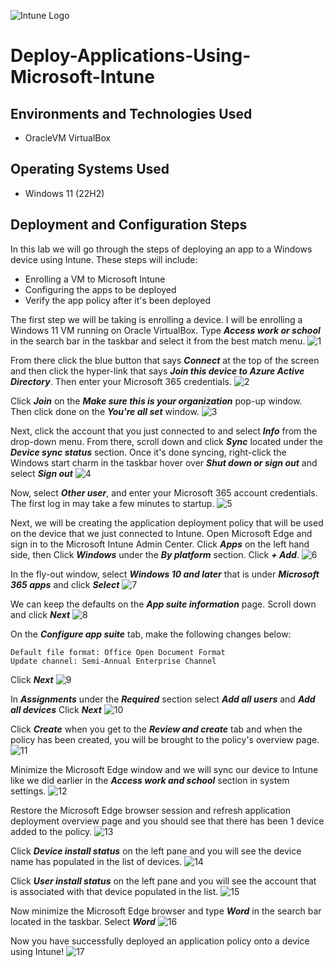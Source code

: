 ![Intune Logo](https://github.com/Brandon-Baker11/Deploy-Applications-Using-Microsoft-Intune/assets/140644499/b00f0ed1-f6d2-4411-bf0c-9220ab93313b)
# Deploy-Applications-Using-Microsoft-Intune

## Environments and Technologies Used
- OracleVM VirtualBox

## Operating Systems Used
- Windows 11 (22H2)

## Deployment and Configuration Steps
In this lab we will go through the steps of deploying an app to a Windows device using Intune. These steps will include:

- Enrolling a VM to Microsoft Intune
- Configuring the apps to be deployed
- Verify the app policy after it's been deployed


The first step we will be taking is enrolling a device. I will be enrolling a Windows 11 VM running on Oracle VirtualBox. Type ***Access work or school*** in the search bar in the taskbar and select it from the best match menu.
![1](https://github.com/Brandon-Baker11/Deploy-Applications-Using-Microsoft-Intune/assets/140644499/8f29aa28-685e-42aa-9972-b4ed27489838)


From there click the blue button that says ***Connect*** at the top of the screen and then click the hyper-link that says ***Join this device to Azure Active Directory***.
Then enter your Microsoft 365 credentials.
![2](https://github.com/Brandon-Baker11/Deploy-Applications-Using-Microsoft-Intune/assets/140644499/4bb155a9-a186-440b-a6a7-e857a406db2d)


Click ***Join*** on the ***Make sure this is your organization*** pop-up window.
Then click done on the ***You're all set*** window.
![3](https://github.com/Brandon-Baker11/Deploy-Applications-Using-Microsoft-Intune/assets/140644499/4226a662-cb25-4c8a-b61a-61223ac35e22)


Next, click the account that you just connected to and select ***Info*** from the drop-down menu. From there, scroll down and click ***Sync*** located under the ***Device sync status*** section. Once it's done syncing, right-click the Windows start charm in the taskbar hover over ***Shut down or sign out*** and select ***Sign out***
![4](https://github.com/Brandon-Baker11/Deploy-Applications-Using-Microsoft-Intune/assets/140644499/e76aed5a-1507-4f78-8168-4e8a4a99e2cb)


Now, select ***Other user***, and enter your Microsoft 365 account credentials.
The first log in may take a few minutes to startup.
![5](https://github.com/Brandon-Baker11/Deploy-Applications-Using-Microsoft-Intune/assets/140644499/961dd01d-5ca2-48c7-8cd2-f8caa5b8b228)


Next, we will be creating the application deployment policy that will be used on the device that we just connected to Intune. Open Microsoft Edge and sign in to the Microsoft Intune Admin Center. Click ***Apps*** on the left hand side, then Click ***Windows*** under the ***By platform*** section.
Click ***+ Add***.
![6](https://github.com/Brandon-Baker11/Deploy-Applications-Using-Microsoft-Intune/assets/140644499/1155513a-e71c-45db-ac1d-091d121351fe)


In the fly-out window, select ***Windows 10 and later*** that is under ***Microsoft 365 apps*** and click ***Select*** 
![7](https://github.com/Brandon-Baker11/Deploy-Applications-Using-Microsoft-Intune/assets/140644499/365fcbcf-bec1-46e9-ba34-3bb1f0507759)


We can keep the defaults on the ***App suite information*** page.
Scroll down and click ***Next***
![8](https://github.com/Brandon-Baker11/Deploy-Applications-Using-Microsoft-Intune/assets/140644499/54234e66-f059-4727-852d-b87e77dfd8de)


On the ***Configure app suite*** tab, make the following changes below:
```
Default file format: Office Open Document Format
Update channel: Semi-Annual Enterprise Channel
```
Click ***Next***
![9](https://github.com/Brandon-Baker11/Deploy-Applications-Using-Microsoft-Intune/assets/140644499/e3ee0839-00ee-4b93-865d-bb7e1eedef30)


In ***Assignments*** under the ***Required*** section select ***Add all users*** and ***Add all devices***
Click ***Next***
![10](https://github.com/Brandon-Baker11/Deploy-Applications-Using-Microsoft-Intune/assets/140644499/fb086cb0-c712-45ca-829a-eae71e4bbc99)


Click ***Create*** when you get to the ***Review and create*** tab and when the policy has been created, you will be brought to the policy's overview page.
![11](https://github.com/Brandon-Baker11/Deploy-Applications-Using-Microsoft-Intune/assets/140644499/9ba80747-ce62-44c2-8a06-a0d510b2515e)


Minimize the Microsoft Edge window and we will sync our device to Intune like we did earlier in the ***Access work and school*** section in system settings.
![12](https://github.com/Brandon-Baker11/Deploy-Applications-Using-Microsoft-Intune/assets/140644499/1d54aa0b-4438-446f-a900-3912bb6326e0)


Restore the Microsoft Edge browser session and refresh application deployment overview page and you should see that there has been 1 device added to the policy.
![13](https://github.com/Brandon-Baker11/Deploy-Applications-Using-Microsoft-Intune/assets/140644499/2848f858-dff8-409c-ba19-fa879ff986ed)


Click ***Device install status*** on the left pane and you will see the device name has populated in the list of devices.
![14](https://github.com/Brandon-Baker11/Deploy-Applications-Using-Microsoft-Intune/assets/140644499/becee853-1846-4143-a518-c821ba5855c4)


Click ***User install status*** on the left pane and you will see the account that is associated with that device populated in the list.
![15](https://github.com/Brandon-Baker11/Deploy-Applications-Using-Microsoft-Intune/assets/140644499/c5e354a3-4048-48e2-94c6-d8c7f7064d94)


Now minimize the Microsoft Edge browser and type ***Word*** in the search bar located in the taskbar.
Select ***Word***
![16](https://github.com/Brandon-Baker11/Deploy-Applications-Using-Microsoft-Intune/assets/140644499/85f6c27b-4afb-4209-8e77-4eaebe4c7331)


Now you have successfully deployed an application policy onto a device using Intune!
![17](https://github.com/Brandon-Baker11/Deploy-Applications-Using-Microsoft-Intune/assets/140644499/5ef32333-e4dd-4a66-9389-689d46cc7025)































































































